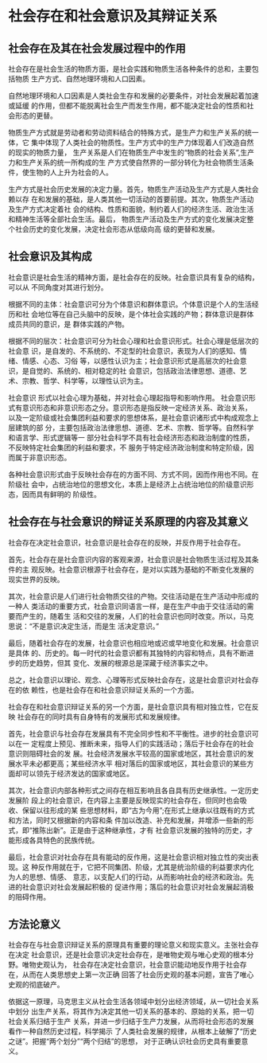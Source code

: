 # 社会存在和社会意识及其辩证关系

## 社会存在及其在社会发展过程中的作用

社会存在是社会生活的物质方面，是社会实践和物质生活各种条件的总和，主要包括物质 生产方式、自然地理环境和人口因素。 

自然地理环境和人口因素是人类社会生存和发展的必要条件，对社会发展起着加速或延缓 的作用，但都不能脱离社会生产而发生作用，都不能决定社会的性质和社会形态的更替。 

物质生产方式就是劳动者和劳动资料结合的特殊方式，是生产力和生产关系的统一体，它 集中体现了人类社会的物质性。生产方式中的生产力体现着人们改造自然的现实的物质力量， 生产关系是人们在物质生产中发生的“物质的社会关系”,生产力和生产关系的统一所构成的生 产方式使自然界的一部分转化为社会物质生活条件，使生物的人上升为社会的人。 

生产方式是社会历史发展的决定力量。首先，物质生产活动及生产方式是人类社会赖以存 在和发展的基础，是人类其他一切活动的首要前提。其次，物质生产活动及生产方式决定着社 会的结构、性质和面貌，制约着人们的经济生活、政治生活和精神生活等全部社会生活。最后， 物质生产活动及生产方式的变化发展决定整个社会历史的变化发展，决定社会形态从低级向高 级的更替和发展。

## 社会意识及其构成

社会意识是社会生活的精神方面，是社会存在的反映。社会意识具有复杂的结构，可以从 不同角度对其进行划分。

根据不同的主体：社会意识可分为个体意识和群体意识。个体意识是个人的生活经历和社 会地位等在自己头脑中的反映，是个体社会实践的产物；群体意识是群体成员共同的意识，是 群体实践的产物。

根据不同的层次：社会意识可分为社会心理和社会意识形式。社会心理是低层次的社会意 识，是自发的、不系统的、不定型的社会意识，表现为人们的感知、情绪、情感、心态、习俗 等，以感性认识为主；社会意识形式是高层次的社会意识，是自觉的、系统的、相对稳定的社 会意识，包括政治法律思想、道德、艺术、宗教、哲学、科学等，以理性认识为主。

社会意识 形式以社会心理为基础，并对社会心理起指导和影响作用。 社会意识形式有意识形态和非意识形态之分。意识形态是指反映一定经济关系、政治关系， 以及一定阶级或社会集团利益和要求的思想体系，是社会意识诸形式中构成观念上层建筑的部 分，主要包括政治法律思想、道德、艺术、宗教、哲学等。自然科学和语言学、形式逻辑等一 部分社会科学不具有社会经济形态和政治制度的性质，不反映特定社会集团的利益和要求，不 服务于特定经济政治制度和特定阶级，因而属于非意识形态。 

各种社会意识形式由于反映社会存在的方面不同、方式不同，因而作用也不同。在阶级社 会中，占统治地位的思想文化，本质上是经济上占统治地位的阶级意识形态，因而具有鲜明的 阶级性。

## 社会存在与社会意识的辩证关系原理的内容及其意义

社会存在决定社会意识，社会意识是社会存在的反映，并反作用于社会存在。 

首先，社会存在是社会意识内容的客观来源，社会意识是社会物质生活过程及其条件的主 观反映。社会意识根源于社会存在，是对以实践为基础的不断变化发展的现实世界的反映。 

其次，社会意识是人们进行社会物质交往的产物。交往活动是在生产活动中形成的一种人 类活动的重要方式，社会意识同语言一样，是在生产中由于交往活动的需要而产生的，随着生 活和交往的发展，人们的社会意识也同时改变。所以，马克思说：“不是意识决定生活，而是生 活决定意识。” 

最后，随着社会存在的发展，社会意识也相应地或迟或早地变化和发展。社会意识是具体 的、历史的。每一时代的社会意识都有其独特的内容和特点，具有不断进步的历史趋势，但其 变化、发展的根源总是深藏于经济事实之中。

总之，社会意识以理论、观念、心理等形式反映社会存在，这是社会意识对社会存在的依 赖性，也是社会存在和社会意识辩证关系的一个方面。

社会存在和社会意识辩证关系的另一个方面，是社会意识具有相对独立性，它在反映 社会存在的同时具有自身特有的发展形式和发展规律。 

首先，社会意识与社会存在发展具有不完全同步性和不平衡性。进步的社会意识可以在一 定程度上预见、推断未来，指导人们的实践活动；落后于社会存在的社会意识则阻碍社会的发 展。社会经济发展水平较高的国家或地区，其社会意识的发展水平未必都更高；某些经济水平 相对落后的国家或地区，其社会意识的某些方面却可以领先于经济发达的国家或地区。 

其次，社会意识内部各种形式之间存在相互影响且各自具有历史继承性。一定历史发展阶 段上的社会意识，在内容上主要是反映现实的社会存在，但同时也会吸收、保留以往形成的某 些思想材料，即“古为今用”;在形式上继承以往既有的方式和方法，同时又根据新的内容和条 件加以改造、补充和发展，并增添一些新的形式，即“推陈出新”。正是由于这种继承性，才有 社会意识发展的独特的历史，才能形成各具特色的民族传统。 

最后，社会意识对社会存在具有能动的反作用，这是社会意识相对独立性的突出表现。这 种反作用就在于，它把不同集团、阶级，尤其是统治阶级的利益要求内化为人的思想、情感、 意志，以支配人们的行动，从而影响社会的经济和政治。先进的社会意识对社会发展起积极的 促进作用；落后的社会意识对社会发展起消极的阻碍作用。

## 方法论意义

社会存在与社会意识辩证关系的原理具有重要的理论意义和现实意义。主张社会存在决定 社会意识，还是社会意识决定社会存在，是唯物史观与唯心史观的根本分野。唯物史观认为， 社会存在决定社会意识，社会意识能动地反作用于社会存在，从而在人类思想史上第一次正确 回答了社会历史观的基本问题，宣告了唯心史观的彻底破产。 

依据这一原理，马克思主义从社会生活各领域中划分出经济领域，从一切社会关系中划分 出生产关系，将其作为决定其他一切关系的基本的、原始的关系，把一切社会关系归结于生产 关系，并进一步归结于生产力发展，从而将社会形态的发展看作一种自然历史过程，科学揭示 了人类社会发展的规律，从根本上破解了“历史之谜”。把握“两个划分”“两个归结”的思想， 对于正确认识社会历史具有重要意义。